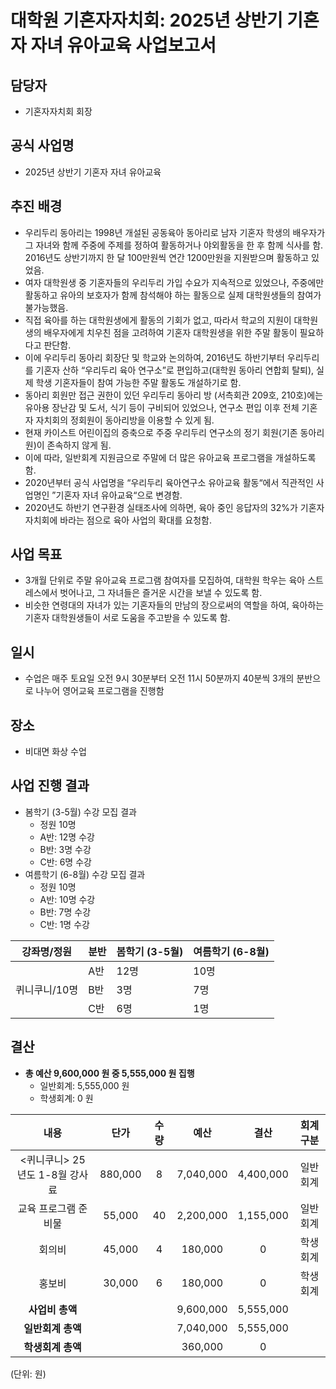 ﻿대학원 기혼자자치회: 2025년 상반기 기혼자 자녀 유아교육 사업보고서
===

## 담당자
- 기혼자자치회 회장

## 공식 사업명
- 2025년 상반기 기혼자 자녀 유아교육

## 추진 배경
- 우리두리 동아리는 1998년 개설된 공동육아 동아리로 남자 기혼자 학생의 배우자가 그 자녀와 함께 주중에 주제를 정하여 활동하거나 야외활동을 한 후 함께 식사를 함. 2016년도 상반기까지 한 달 100만원씩 연간 1200만원을 지원받으며 활동하고 있었음.
- 여자 대학원생 중 기혼자들의 우리두리 가입 수요가 지속적으로 있었으나, 주중에만 활동하고 유아의 보호자가 함께 참석해야 하는 활동으로 실제 대학원생들의 참여가 불가능했음.
- 직접 육아를 하는 대학원생에게 활동의 기회가 없고, 따라서 학교의 지원이 대학원생의 배우자에게 치우친 점을 고려하여 기혼자 대학원생을 위한 주말 활동이 필요하다고 판단함.
- 이에 우리두리 동아리 회장단 및 학교와 논의하여, 2016년도 하반기부터 우리두리를 기혼자 산하 “우리두리 육아 연구소”로 편입하고(대학원 동아리 연합회 탈퇴), 실제 학생 기혼자들이 참여 가능한 주말 활동도 개설하기로 함.
- 동아리 회원만 접근 권한이 있던 우리두리 동아리 방 (서측회관 209호, 210호)에는 유아용 장난감 및 도서, 식기 등이 구비되어 있었으나, 연구소 편입 이후 전체 기혼자 자치회의 정회원이 동아리방을 이용할 수 있게 됨.
- 현재 카이스트 어린이집의 증축으로 주중 우리두리 연구소의 정기 회원(기존 동아리원)이 존속하지 않게 됨.
- 이에 따라, 일반회계 지원금으로 주말에 더 많은 유아교육 프로그램을 개설하도록 함.
- 2020년부터 공식 사업명을 “우리두리 육아연구소 유아교육 활동“에서 직관적인 사업명인 ”기혼자 자녀 유아교육“으로 변경함.
- 2020년도 하반기 연구환경 실태조사에 의하면, 육아 중인 응답자의 32%가 기혼자자치회에 바라는 점으로 육아 사업의 확대를 요청함.

## 사업 목표
- 3개월 단위로 주말 유아교육 프로그램 참여자를 모집하여, 대학원 학우는 육아 스트레스에서 벗어나고, 그 자녀들은 즐거운 시간을 보낼 수 있도록 함.
- 비슷한 연령대의 자녀가 있는 기혼자들의 만남의 장으로써의 역할을 하여, 육아하는 기혼자 대학원생들이 서로 도움을 주고받을 수 있도록 함.

## 일시 
- 수업은 매주 토요일 오전 9시 30분부터 오전 11시 50분까지 40분씩 3개의 분반으로 나누어 영어교육 프로그램을 진행함

## 장소 
- 비대면 화상 수업

## 사업 진행 결과 
- 봄학기 (3-5월) 수강 모집 결과
    - 정원 10명
    - A반: 12명 수강
    - B반: 3명 수강
    - C반: 6명 수강
- 여름학기 (6-8월) 수강 모집 결과
    - 정원 10명
    - A반: 10명 수강
    - B반: 7명 수강
    - C반: 1명 수강

<table>
<thead>
  <tr>
    <th>강좌명/정원 </th>
    <th>분반 </th>
    <th> 봄학기 (3-5월) </th>    
    <th> 여름학기 (6-8월) </th>
  </tr>
</thead>
<tbody>
  <tr>
    <td rowspan="3">퀴니쿠니/10명</td>
    <td>A반</td>
    <td>12명</td>
    <td>10명</td>
  </tr>
  <tr>
    <td>B반</td>
    <td>3명</td>
    <td>7명</td>
  </tr>
  <tr>
    <td>C반</td>
    <td>6명</td>
    <td>1명</td>
  </tr>
</tbody>
</table>


## 결산
- **총 예산 9,600,000 원 중 5,555,000 원 집행**
    - 일반회계: 5,555,000 원
    - 학생회계: 0 원

| **내용** | **단가** | **수량** | **예산** | **결산** | **회계구분** | 
|:---:|:---:|:---:|:---:|:---:|:---:| 
|   <퀴니쿠니> 25년도 1-8월 강사료  |   880,000  |  8   |   7,040,000  | 4,400,000 |   일반회계 |
|   교육 프로그램 준비물  |   55,000  |   40  |   2,200,000  | 1,155,000|  일반회계  |
|   회의비  |   45,000  |   4  |   180,000  | 0 |   학생회계  |
|   홍보비  |   30,000  |   6  |   180,000  | 0 |   학생회계  |
| **사업비 총액** |  |  |  9,600,000 | 5,555,000 | |
| **일반회계 총액** |  |  | 7,040,000 | 5,555,000 | |
| **학생회계 총액** |  |  | 360,000 | 0| |



(단위: 원)
